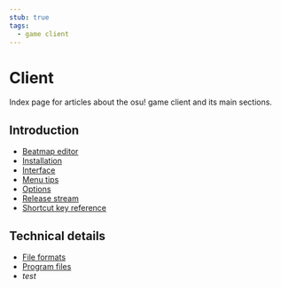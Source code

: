 ```yaml
---
stub: true
tags:
  - game client
---
```


# Client

<!-- TODO: this could make for a good introductory page -->

Index page for articles about the osu! game client and its main sections.

## Introduction

- [Beatmap editor](Beatmap_editor)
- [Installation](Installation)
- [Interface](Interface)
- [Menu tips](Menu_tips)
- [Options](Options)
- [Release stream](Release_stream)
- [Shortcut key reference](Keyboard_shortcuts)

## Technical details

- [File formats](File_formats)
- [Program files](Program_files)
- _test_

